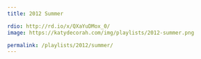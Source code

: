 ```yaml
---
title: 2012 Summer

rdio: http://rd.io/x/QXaYuDMox_0/
image: https://katydecorah.com/img/playlists/2012-summer.png

permalink: /playlists/2012/summer/
---
```

